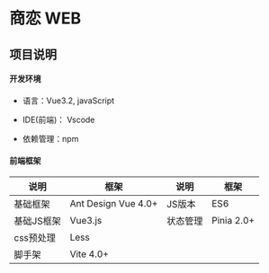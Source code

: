 # 商恋 WEB

## 项目说明
#### 开发环境

- 语言：Vue3.2, javaScript

- IDE(前端)： Vscode

- 依赖管理：npm




#### 前端框架

| 说明       | 框架       | 说明       | 框架      |
| ---------- | ---------- | ---------- | --------- |
| 基础框架   | Ant Design Vue 4.0+ | JS版本     | ES6       |
| 基础JS框架 | Vue3.js     | 状态管理   | Pinia 2.0+       |
| css预处理  | Less      |
| 脚手架     | Vite 4.0+